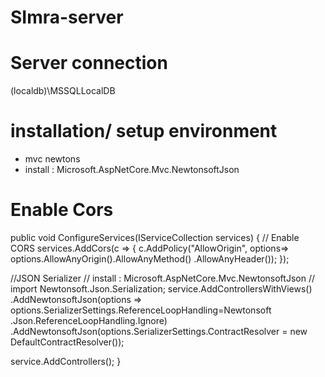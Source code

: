 # SImra-server

# Server connection
(localdb)\MSSQLLocalDB

# installation/ setup environment
* mvc newtons
* install : Microsoft.AspNetCore.Mvc.NewtonsoftJson

# Enable Cors
public void ConfigureServices(IServiceCollection services)
{
  // Enable CORS
  services.AddCors(c => {
    c.AddPolicy("AllowOrigin", options=> options.AllowAnyOrigin().AllowAnyMethod()
    .AllowAnyHeader());
  });

  //JSON Serializer
  // install : Microsoft.AspNetCore.Mvc.NewtonsoftJson
  // import Newtonsoft.Json.Serialization;
  service.AddControllersWithViews()
  .AddNewtonsoftJson(options =>
  options.SerializerSettings.ReferenceLoopHandling=Newtonsoft
  .Json.ReferenceLoopHandling.Ignore)
  .AddNewtonsoftJson(options.SerializerSettings.ContractResolver
  = new DefaultContractResolver());

  service.AddControllers();
}

